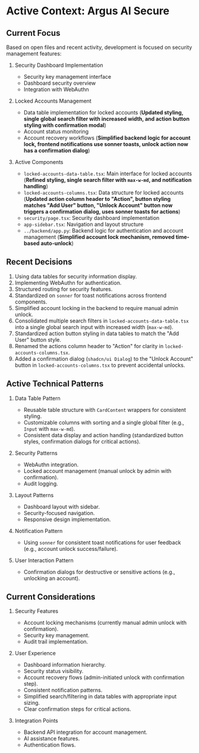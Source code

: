 # Active Context: Argus AI Secure

## Current Focus
Based on open files and recent activity, development is focused on security management features:

1.  Security Dashboard Implementation
    *   Security key management interface
    *   Dashboard security overview
    *   Integration with WebAuthn

2.  Locked Accounts Management
    *   Data table implementation for locked accounts (**Updated styling, single global search filter with increased width, and action button styling with confirmation modal**)
    *   Account status monitoring
    *   Account recovery workflows (**Simplified backend logic for account lock, frontend notifications use sonner toasts, unlock action now has a confirmation dialog**)

3.  Active Components
    *   `locked-accounts-data-table.tsx`: Main interface for locked accounts (**Refined styling, single search filter with `max-w-md`, and notification handling**)
    *   `locked-accounts-columns.tsx`: Data structure for locked accounts (**Updated action column header to "Action", button styling matches "Add User" button, "Unlock Account" button now triggers a confirmation dialog, uses sonner toasts for actions**)
    *   `security/page.tsx`: Security dashboard implementation
    *   `app-sidebar.tsx`: Navigation and layout structure
    *   `../backend/app.py`: Backend logic for authentication and account management (**Simplified account lock mechanism, removed time-based auto-unlock**)

## Recent Decisions
1.  Using data tables for security information display.
2.  Implementing WebAuthn for authentication.
3.  Structured routing for security features.
4.  Standardized on `sonner` for toast notifications across frontend components.
5.  Simplified account locking in the backend to require manual admin unlock.
6.  Consolidated multiple search filters in `locked-accounts-data-table.tsx` into a single global search input with increased width (`max-w-md`).
7.  Standardized action button styling in data tables to match the "Add User" button style.
8.  Renamed the actions column header to "Action" for clarity in `locked-accounts-columns.tsx`.
9.  Added a confirmation dialog (`shadcn/ui Dialog`) to the "Unlock Account" button in `locked-accounts-columns.tsx` to prevent accidental unlocks.

## Active Technical Patterns
1.  Data Table Pattern
    *   Reusable table structure with `CardContent` wrappers for consistent styling.
    *   Customizable columns with sorting and a single global filter (e.g., `Input` with `max-w-md`).
    *   Consistent data display and action handling (standardized button styles, confirmation dialogs for critical actions).

2.  Security Patterns
    *   WebAuthn integration.
    *   Locked account management (manual unlock by admin with confirmation).
    *   Audit logging.

3.  Layout Patterns
    *   Dashboard layout with sidebar.
    *   Security-focused navigation.
    *   Responsive design implementation.

4.  Notification Pattern
    *   Using `sonner` for consistent toast notifications for user feedback (e.g., account unlock success/failure).

5.  User Interaction Pattern
    *   Confirmation dialogs for destructive or sensitive actions (e.g., unlocking an account).

## Current Considerations
1.  Security Features
    *   Account locking mechanisms (currently manual admin unlock with confirmation).
    *   Security key management.
    *   Audit trail implementation.

2.  User Experience
    *   Dashboard information hierarchy.
    *   Security status visibility.
    *   Account recovery flows (admin-initiated unlock with confirmation step).
    *   Consistent notification patterns.
    *   Simplified search/filtering in data tables with appropriate input sizing.
    *   Clear confirmation steps for critical actions.

3.  Integration Points
    *   Backend API integration for account management.
    *   AI assistance features.
    *   Authentication flows.
